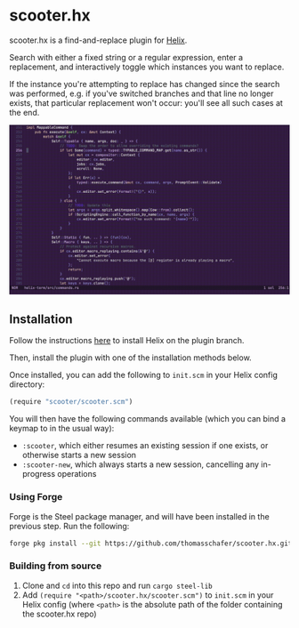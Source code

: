 # scooter.hx

scooter.hx is a find-and-replace plugin for [Helix](https://github.com/helix-editor/helix/).

Search with either a fixed string or a regular expression, enter a replacement, and interactively toggle which instances you want to replace.

If the instance you're attempting to replace has changed since the search was performed, e.g. if you've switched branches and that line no longer exists, that particular replacement won't occur: you'll see all such cases at the end.

![scooter.hx preview](media/preview.gif)

## Installation

Follow the instructions [here](https://github.com/mattwparas/helix/blob/steel-event-system/STEEL.md) to install Helix on the plugin branch.

Then, install the plugin with one of the installation methods below.

Once installed, you can add the following to `init.scm` in your Helix config directory:

```scheme
(require "scooter/scooter.scm")
```

You will then have the following commands available (which you can bind a keymap to in the usual way):
- `:scooter`, which either resumes an existing session if one exists, or otherwise starts a new session
- `:scooter-new`, which always starts a new session, cancelling any in-progress operations

### Using Forge

Forge is the Steel package manager, and will have been installed in the previous step. Run the following:

```sh
forge pkg install --git https://github.com/thomasschafer/scooter.hx.git
```

### Building from source

1. Clone and `cd` into this repo and run `cargo steel-lib`
1. Add `(require "<path>/scooter.hx/scooter.scm")` to `init.scm` in your Helix config (where `<path>` is the absolute path of the folder containing the scooter.hx repo)
